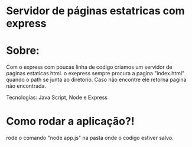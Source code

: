 <h1>Servidor de páginas estatricas com express</h1>

<h1>Sobre:</h1>
Com o express com poucas linha de codigo criamos um servidor de paginas estaticas html.
o exepress sempre procura a pagina "index.html" quando o path se junta ao diretorio.
Caso não encontre ele retorna pagina não encontrada.

Tecnologias: Java Script, Node e Express

<h1>Como rodar a aplicação?!</h1>
rode o comando "node app.js" na pasta onde o codigo estiver salvo.